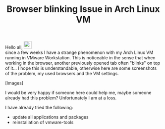 <h1 align="center">Browser blinking Issue in Arch Linux VM</h1>
</br>
</br>
Hello all, <img src="https://media.giphy.com/media/hvRJCLFzcasrR4ia7z/giphy.gif" width="25px">
</br>
since a few weeks I have a strange phenomenon with my Arch Linux VM running in VMware Workstation. This is noticeable in the sense that when working in the browser, another previously opened tab often "blinks" on top of it... I hope this is understandable, otherwise here are some screenshots of the problem, my used browsers and the VM settings.

[Images]

I would be very happy if someone here could help me, maybe someone already had this problem? Unfortunately I am at a loss.

I have already tried the following:

- update all applications and packages
- reinstallation of vmware-tools

